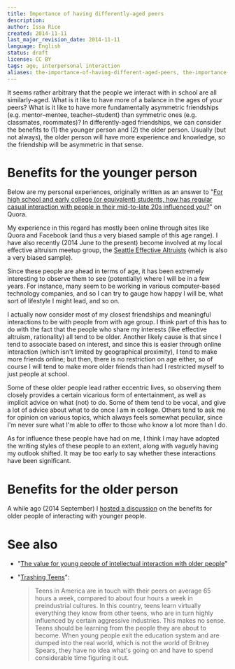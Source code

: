 ```yaml
---
title: Importance of having differently-aged peers
description: 
author: Issa Rice
created: 2014-11-11
last_major_revision_date: 2014-11-11
language: English
status: draft
license: CC BY
tags: age, interpersonal interaction
aliases: the-importance-of-having-different-aged-peers, the-importance-of-having-older-peers-and-mentors, the-importance-of-having-differently-aged-peers, older peers, younger peers, old peers, young peers
---
```


It seems rather arbitrary that the people we interact with in school are all similarly-aged.
What is it like to have more of a balance in the ages of your peers?
What is it like to have more fundamentally asymmetric friendships (e.g. mentor–mentee, teacher–student) than symmetric ones (e.g. classmates, roommates)?
In differently-aged friendships, we can consider the benefits to (1) the younger person and (2) the older person.
Usually (but not always), the older person will have more experience and knowledge, so the friendship will be asymmetric in that sense.

# Benefits for the younger person

Below are my personal experiences, originally written as an answer to "[For high school and early college (or equivalent) students, how has regular casual interaction with people in their mid-to-late 20s influenced you?](https://www.quora.com/For-high-school-and-early-college-or-equivalent-students-how-has-regular-casual-interaction-with-people-in-their-mid-to-late-20s-influenced-you)" on Quora.

My experience in this regard has mostly been online through sites like Quora and Facebook (and thus a very biased sample of this age range).
I have also recently (2014 June to the present) become involved at my local effective altruism meetup group, the [Seattle Effective Altruists](https://www.facebook.com/groups/SeattleEffectiveAltruists/) (which is also a very biased sample).

Since these people are ahead in terms of age, it has been extremely interesting to observe them to see (potentially) where I will be in a few years.
For instance, many seem to be working in various computer-based technology companies, and so I can try to gauge how happy I will be, what sort of lifestyle I might lead, and so on.

I actually now consider most of my closest friendships and meaningful interactions to be with people from with age group.
I think part of this has to do with the fact that the people who share my interests (like effective altruism, rationality) all tend to be older.
Another likely cause is that since I tend to associate based on interest, and since this is easier through online interaction (which isn't limited by geographical proximity), I tend to make more friends online; but then, there is no restriction on age either, so of course I will tend to make more older friends than had I restricted myself to just people at school.

Some of these older people lead rather eccentric lives, so observing them closely provides a certain vicarious form of entertainment, as well as implicit advice on what (not) to do.
Some of them tend to be vocal, and give a lot of advice about what to do once I am in college.
Others tend to ask me for opinion on various topics, which always feels somewhat peculiar, since I'm never sure what I'm able to offer to those who know a lot more than I do.

As for influence these people have had on me, I think I may have adopted the writing styles of these people to an extent, along with vaguely having my outlook shifted.
It may be too early to say whether these interactions have
been significant.

# Benefits for the older person

A while ago (2014 September) I [hosted a discussion](https://www.facebook.com/riceissa/posts/1475882736024012) on the benefits for older people of interacting with younger people.

# See also

- "[The value for young people of intellectual interaction with older people](http://cognitomentoring.org/blog/the-value-for-young-people-of-intellectual-interaction-with-older-people/)"
- "[Trashing Teens][marano]":

    > Teens in America are in touch with their peers on average 65 hours
    > a week, compared to about four hours a week in preindustrial
    > cultures. In this country, teens learn virtually everything they
    > know from other teens, who are in turn highly influenced by
    > certain aggressive industries. This makes no sense. Teens should
    > be learning from the people they are about to become. When young
    > people exit the education system and are dumped into the real
    > world, which is not the world of Britney Spears, they have no idea
    > what's going on and have to spend considerable time figuring it
    > out.

[marano]: https://www.psychologytoday.com/articles/200703/trashing-teens
